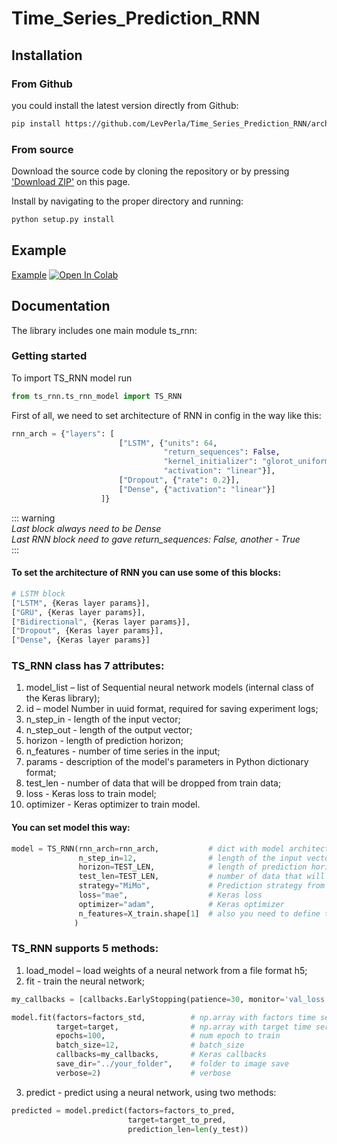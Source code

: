 # Time_Series_Prediction_RNN

## Installation

### From Github
you could install the latest version directly from Github:  
```sh
pip install https://github.com/LevPerla/Time_Series_Prediction_RNN/archive/master.zip
```

### From source
Download the source code by cloning the repository or by pressing ['Download ZIP'](https://github.com/pandas-profiling/pandas-profiling/archive/master.zip) on this page. 

Install by navigating to the proper directory and running:

```sh
python setup.py install
```
## Example
[Example](https://github.com/LevPerla/Time_Series_Prediction_RNN/blob/master/notebooks/Example.ipynb)
[![Open In Colab](https://colab.research.google.com/assets/colab-badge.svg)](https://colab.research.google.com/github/LevPerla/Time_Series_Prediction_RNN/blob/master/notebooks/Example.ipynb)


## Documentation
The library includes one main module ts_rnn: 

### Getting started
To import TS_RNN model run
```python
from ts_rnn.ts_rnn_model import TS_RNN
```


First of all, we need to set architecture of RNN in config in the way like this:
```python
rnn_arch = {"layers": [
                        ["LSTM", {"units": 64,
                                  "return_sequences": False,
                                  "kernel_initializer": "glorot_uniform",
                                  "activation": "linear"}],
                        ["Dropout", {"rate": 0.2}],
                        ["Dense", {"activation": "linear"}]
                    ]}

```
::: warning  
*Last block always need to be Dense*  
*Last RNN block need to gave return_sequences: False, another - True*  
:::


#### To set the architecture of RNN you can use some of this blocks:
```python
# LSTM block
["LSTM", {Keras layer params}],
["GRU", {Keras layer params}],
["Bidirectional", {Keras layer params}],
["Dropout", {Keras layer params}],
["Dense", {Keras layer params}]
```

### TS_RNN class has 7 attributes:
1. model_list – list of Sequential neural network models (internal class of the Keras library);
2. id – model Number in uuid format, required for saving experiment logs;
3. n_step_in - length of the input vector;
4. n_step_out - length of the output vector;
5. horizon - length of prediction horizon;
6. n_features - number of time series in the input;
7. params - description of the model's parameters in Python dictionary format;
8. test_len - number of data that will be dropped from train data;
9. loss - Keras loss to train model;
10. optimizer - Keras optimizer to train model.

#### You can set model this way:
```python
model = TS_RNN(rnn_arch=rnn_arch,           # dict with model architecture
               n_step_in=12,                # length of the input vector
               horizon=TEST_LEN,            # length of prediction horizon
               test_len=TEST_LEN,           # number of data that will be dropped from train data
               strategy="MiMo",             # Prediction strategy from ["Direct", "Recursive", "MiMo"]
               loss="mae",                  # Keras loss
               optimizer="adam",            # Keras optimizer
               n_features=X_train.shape[1]  # also you need to define this if use factors
              )
```
### TS_RNN supports 5 methods:
1. load_model – load weights of a neural network from a file format h5;
2. fit - train the neural network;
```python
my_callbacks = [callbacks.EarlyStopping(patience=30, monitor='val_loss')]

model.fit(factors=factors_std,          # np.array with factors time series
          target=target,                # np.array with target time series
          epochs=100,                   # num epoch to train
          batch_size=12,                # batch_size
          callbacks=my_callbacks,       # Keras callbacks
          save_dir="../your_folder",    # folder to image save 
          verbose=2)                    # verbose
```
3. predict - predict using a neural network, using two methods:  
```python
predicted = model.predict(factors=factors_to_pred,
                          target=target_to_pred,
                          prediction_len=len(y_test))
```
